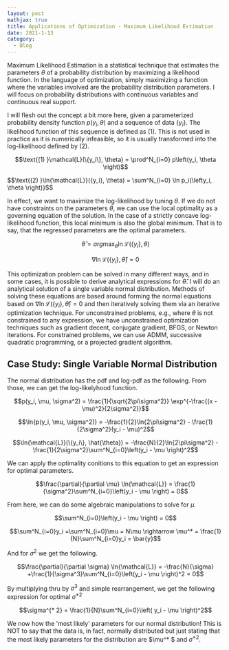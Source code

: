 ```yaml
---
layout: post
mathjax: true
title: Applications of Optimization - Maximum Likelihood Estimation
date: 2021-1-13
category:
  - Blog
---
```


Maximum Likelihood Estimation is a statistical technique that estimates the parameters $\theta$ of a probability distribution by maximizing a likelihood function. In the language of optimization, simply maximizing a function where the variables involved are the probability distribution parameters. I will focus on probability distributions with continuous variables and continuous real support. 

I will flesh out the concept a bit more here, given a parameterized probability density function $p(y_i, \theta)$ and a sequence of data $\{y_i\}$. The likelihood function of this sequence is defined as (1). This is not used in practice as it is numerically infeasible, so it is usually transformed into the log-likelihood defined by (2). 

$$\text{(1)  }\mathcal{L}(\{y_i\}, \theta) = \prod^N_{i=0} p\left(y_i, \theta \right)$$

$$\text{(2)  }\ln{\mathcal{L}}(\{y_i\}, \theta) = \sum^N_{i=0} \ln p_i(\lefty_i, \theta \right)}$$

In effect, we want to maximize the log-likelihood by tuning $\theta$. If we do not have constraints on the parameters $\theta$, we can use the local optimality as a governing equation of the solution. In the case of a strictly concave log-likelihood function, this local minimum is also the global minimum. That is to say, that the regressed parameters are the optimal parameters.

$$\hat{\theta} = arg \max_{\theta} \ln{\mathcal{L}}(\{y_i\}, \theta)$$

$$\nabla \ln{\mathcal{L}}(\{y_i\}, \hat{\theta}) = 0$$

This optimization problem can be solved in many different ways, and in some cases, it is possible to derive analytical expressions for $\hat{\theta}$. I will do an analytical solution of a single variable normal distribution. Methods of solving these equations are based around forming the normal equations based on $\nabla \ln{\mathcal{L}}(\{y_i\}, \hat{\theta}) = 0$ and then iteratively solving them via an iterative optimization technique. For unconstrained problems, e.g., where $\theta$ is not constrained to any expression, we have unconstrained optimization techniques such as gradient decent, conjugate gradient, BFGS, or Newton iterations. For constrained problems, we can use ADMM, successive quadratic programming, or a projected gradient algorithm.

## Case Study: Single Variable Normal Distribution

The normal distribution has the pdf and log-pdf as the following. From those, we can get the log-likelyhood function.

$$p(y_i, \mu, \sigma^2) = \frac{1}{\sqrt{2\pi\sigma^2}} \exp^{-\frac{(x - \mu)^2}{2\sigma^2}}$$

$$\ln{p(y_i, \mu, \sigma^2)} = -\frac{1}{2}\ln{2\pi\sigma^2} - \frac{1}{2\sigma^2}(y_i - \mu)^2$$

$$\ln{\mathcal{L}}(\{y_i\}, \hat{\theta}) = -\frac{N}{2}\ln{2\pi\sigma^2} - \frac{1}{2\sigma^2}\sum^N_{i=0}\left(y_i - \mu \right)^2$$

We can apply the optimality conitions to this equation to get an expression for optimal parameters. 

$$\frac{\partial}{\partial \mu} \ln{\mathcal{L}} = \frac{1}{\sigma^2}\sum^N_{i=0}\left(y_i - \mu \right) = 0$$

From here, we can do some algebraic manipulations to solve for $\mu$.

$$\sum^N_{i=0}\left(y_i - \mu \right) = 0$$

$$\sum^N_{i=0}y_i =\sum^N_{i=0}\mu = N\mu \rightarrow \mu^* = \frac{1}{N}\sum^N_{i=0}y_i = \bar{y}$$

And for $\sigma^2$ we get the following.

$$\frac{\partial}{\partial \sigma} \ln{\mathcal{L}} = -\frac{N}{\sigma} +\frac{1}{\sigma^3}\sum^N_{i=0}\left(y_i - \mu \right)^2 = 0$$

By multiplying thru by $\sigma^3$ and simple rearrangement, we get the following expression for optimal $\sigma^{* 2}$

$$\sigma^{* 2} = \frac{1}{N}\sum^N_{i=0}\left( y_i - \mu \right)^2$$

We now how the 'most likely' parameters for our normal distribution! This is NOT to say that the data is, in fact, normally distributed but just stating that the most likely parameters for the distribution are $\mu^* $ and $\sigma^{* 2}$.



